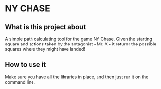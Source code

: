 # NY CHASE
## What is this project about
A simple path calculating tool for the game NY Chase. Given the starting square and actions taken by the antagonist - Mr. X - it returns the possible squares where they might have landed!

## How to use it
Make sure you have all the libraries in place, and then just run it on the command line.


